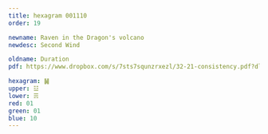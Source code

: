 ```yaml
---
title: hexagram 001110
order: 19

newname: Raven in the Dragon's volcano
newdesc: Second Wind

oldname: Duration
pdf: https://www.dropbox.com/s/7sts7squnzrxezl/32-21-consistency.pdf?dl=0

hexagram: ䷟
upper: ☳
lower: ☴
red: 01
green: 01
blue: 10
---
```

